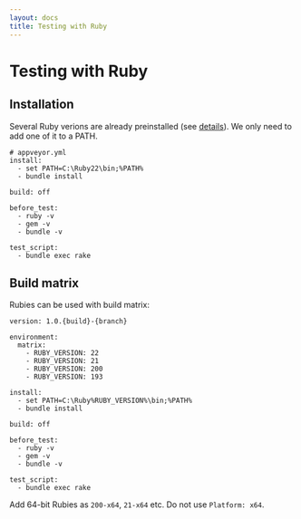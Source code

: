 ```yaml
---
layout: docs
title: Testing with Ruby
---
```


# Testing with Ruby

<!--TOC-->

## Installation

Several Ruby verions are already preinstalled (see [details](/docs/installed-software#ruby)).
We only need to add one of it to a PATH.

    # appveyor.yml
    install:
      - set PATH=C:\Ruby22\bin;%PATH%
      - bundle install

    build: off

    before_test:
      - ruby -v
      - gem -v
      - bundle -v

    test_script:
      - bundle exec rake

## Build matrix

Rubies can be used with build matrix:

    version: 1.0.{build}-{branch}

    environment:
      matrix:
        - RUBY_VERSION: 22
        - RUBY_VERSION: 21
        - RUBY_VERSION: 200
        - RUBY_VERSION: 193

    install:
      - set PATH=C:\Ruby%RUBY_VERSION%\bin;%PATH%
      - bundle install

    build: off

    before_test:
      - ruby -v
      - gem -v
      - bundle -v

    test_script:
      - bundle exec rake

Add 64-bit Rubies as `200-x64`, `21-x64` etc. Do not use `Platform: x64`.
